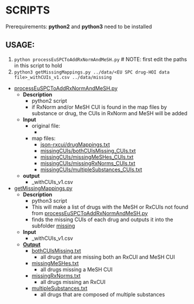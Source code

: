SCRIPTS
=======

Prerequirements: **python2** and **python3** need to be installed

## USAGE:

1. `python processEuSPCToAddRxNormAndMeSH.py` # NOTE: first edit the paths in this script to hold <EU SPC drug-HOI data file>
2. `python3 getMissingMappings.py ../data/<EU SPC drug-HOI data file>_withCUIs_v1.csv ../data/missing`


- [processEuSPCToAddRxNormAndMeSH.py](https://github.com/OHDSI/KnowledgeBase/blob/master/EuSPC/processEuSPCToAddRxNormAndMeSH.py)
	- **Description**
		- python2 script
		- if RxNorm and/or MeSH CUI is found in the map files by substance or drug, the CUIs in RxNorm and MeSH will be added 
	- **Input**
		- original file:
			- <EU SPC drug-HOI data file>
		- map files:
			- [json-rxcui/drugMappings.txt](https://github.com/OHDSI/KnowledgeBase/blob/master/EuSPC/json-rxcui/drugMappings.txt)
			- [missingCUIs/bothCUIsMissing_CUIs.txt](https://github.com/OHDSI/KnowledgeBase/blob/master/EuSPC/missingCUIs/bothCUIsMissing_CUIs.txt)
			- [missingCUIs/missingMeSHes_CUIs.txt](https://github.com/OHDSI/KnowledgeBase/blob/master/EuSPC/missingCUIs/missingMeSHes_CUIs.txt)
			- [missingCUIs/missingRxNorms_CUIs.txt](https://github.com/OHDSI/KnowledgeBase/blob/master/EuSPC/missingCUIs/missingRxNorms_CUIs.txt)
			- [missingCUIs/multipleSubstances_CUIs.txt](https://github.com/OHDSI/KnowledgeBase/blob/master/EuSPC/missingCUIs/multipleSubstances_CUIs.txt)
	- **output**
		- <EU SPC drug-HOI data file>_withCUIs_v1.csv
- [getMissingMappings.py](https://github.com/OHDSI/KnowledgeBase/blob/master/EuSPC/scripts/getMissingMappings.py)
	- **Description**
		- python3 script
		- This will make a list of drugs with the MeSH or RxCUIs not found from [processEuSPCToAddRxNormAndMeSH.py](https://github.com/OHDSI/KnowledgeBase/blob/master/EuSPC/data/processEuSPCToAddRxNormAndMeSH.py)
		- finds the missing CUIs of each drug and outputs it into the subfolder [missing](https://github.com/OHDSI/KnowledgeBase/tree/master/EuSPC/data/missing)
	- **Input**
		- <EU SPC drug-HOI data file>_withCUIs_v1.csv
	- **[Output](https://github.com/OHDSI/KnowledgeBase/tree/master/EuSPC/data/missing)**
		- [bothCUIsMissing.txt](https://github.com/OHDSI/KnowledgeBase/blob/master/EuSPC/data/missing/bothCUIsMissing.txt)
			- all drugs that are missing both an RxCUI and MeSH CUI
		- [missingMeSHes.txt](https://github.com/OHDSI/KnowledgeBase/blob/master/EuSPC/data/missing/missingMeSHes.txt)
			- all drugs missing a MeSH CUI
		- [missingRxNorms.txt](https://github.com/OHDSI/KnowledgeBase/blob/master/EuSPC/data/missing/missingRxNorms.txt)
			- all drugs missing an RxCUI
		- [multipleSubstances.txt](https://github.com/OHDSI/KnowledgeBase/blob/master/EuSPC/data/missing2/multipleSubstances.txt)
			- all drugs that are composed of multiple substances
